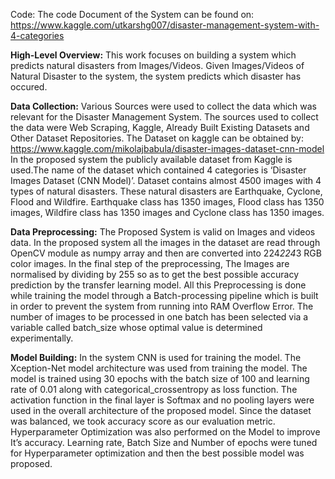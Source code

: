 Code: The code Document of the System can be found on: https://www.kaggle.com/utkarshg007/disaster-management-system-with-4-categories

**High-Level Overview:** This work focuses on building a system which predicts natural disasters from Images/Videos. 
Given Images/Videos of Natural Disaster to the system, the system predicts which disaster has occured.

**Data Collection:** Various Sources were used to collect the data which was relevant for the Disaster Management System.
The sources used to collect the data were Web Scraping, Kaggle, Already Built Existing Datasets and Other Dataset Repositories.
The Dataset on kaggle can be obtained by: https://www.kaggle.com/mikolajbabula/disaster-images-dataset-cnn-model
In the proposed system the publicly available dataset from Kaggle is used.The name of the dataset which contained 4 categories 
is ‘Disaster Images Dataset (CNN Model)’. Dataset contains almost 4500 images with 4 types of natural disasters. These natural
disasters are Earthquake, Cyclone, Flood and Wildfire. Earthquake class has 1350 images, Flood class has 1350 images, Wildfire 
class has 1350 images and Cyclone class has 1350 images. 

**Data Preprocessing:** The Proposed System is valid on Images and videos data. In the proposed system all the images in the
dataset are read through OpenCV module as numpy array and then are converted into 224*224*3 RGB color images. In the final 
step of the preprocessing, The Images are normalised by dividing by 255 so as to get the best possible accuracy prediction by
the transfer learning model. All this Preprocessing is done while training the model through a Batch-processing pipeline which
is built in order to prevent the system from running into RAM Overflow Error. The number of images to be processed in one batch
has been selected via a variable called batch_size whose optimal value is determined experimentally.  
 
**Model Building:** In the system CNN is used for training the model. The Xception-Net model architecture was used from training
the model. The model is trained using 30 epochs with the batch size of 100 and learning rate of 0.01 along with categorical_crossentropy
as loss function. The activation function in the final layer is Softmax and no pooling layers were used in the overall architecture
of the proposed model. Since the dataset was balanced, we took accuracy score as our evaluation metric. Hyperparameter Optimization
was also performed on the Model to improve It’s accuracy. Learning rate, Batch Size and Number of epochs were tuned for Hyperparameter
optimization and then the best possible model was proposed. 
